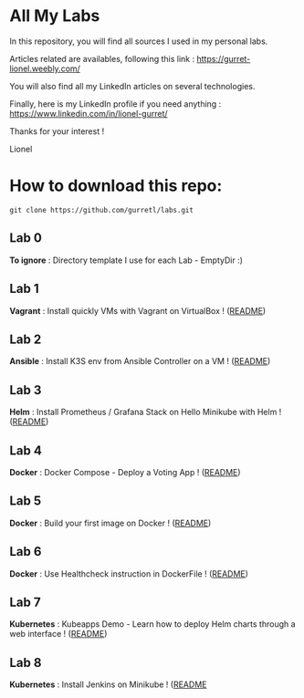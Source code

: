# All My Labs

In this repository, you will find all sources I used in my personal labs.

Articles related are availables, following this link :
https://gurret-lionel.weebly.com/

You will also find all my LinkedIn articles on several technologies.

Finally, here is my LinkedIn profile if you need anything : https://www.linkedin.com/in/lionel-gurret/  

Thanks for your interest !

Lionel

# How to download this repo:
`git clone https://github.com/gurretl/labs.git`

## Lab 0
**To ignore** : Directory template I use for each Lab - EmptyDir :)

## Lab 1
**Vagrant** : Install quickly VMs with Vagrant on VirtualBox ! ([README](https://github.com/gurretl/labs/blob/main/Lab-1/README.md))  

## Lab 2
**Ansible** : Install K3S env from Ansible Controller on a VM ! ([README](https://github.com/gurretl/labs/blob/main/Lab-2/README.md))  

## Lab 3
**Helm** : Install Prometheus / Grafana Stack on Hello Minikube with Helm ! ([README](https://github.com/gurretl/labs/blob/main/Lab-3/README.md))  

## Lab 4
**Docker** : Docker Compose - Deploy a Voting App ! ([README](https://github.com/gurretl/labs/blob/main/Lab-4/README.md))  

## Lab 5
**Docker** : Build your first image on Docker ! ([README](https://github.com/gurretl/labs/blob/main/Lab-5/README.md))  

## Lab 6
**Docker** : Use Healthcheck instruction in DockerFile ! ([README](https://github.com/gurretl/labs/blob/main/Lab-6/README.md))  

## Lab 7
**Kubernetes** : Kubeapps Demo - Learn how to deploy Helm charts through a web interface ! ([README](https://github.com/gurretl/labs/blob/main/Lab-7/README.md))  

## Lab 8
**Kubernetes** : Install Jenkins on Minikube ! ([README](https://github.com/gurretl/labs/blob/main/Lab-8/README.md)  

